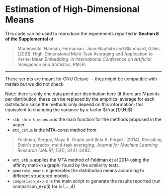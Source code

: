 # Estimation of High-Dimensional Means

This code can be used to reproduce the experiments reported in **Section 8 of the Supplemental** of    
> Marienwald, Hannah, Fermanian, Jean-Baptiste and Blanchard, Gilles. (2021). High-Dimensional Multi-Task Averaging and Application to Kernel Mean Embedding. In *International Conference on Artificial Intelligence and Statistics*, PMLR.
---

These scripts are meant for GNU Octave -- they might be compatible with matlab but we did not check.

Note: there is only one data point per distribution here (if there are $N$ points per distribution, these can be replaced by the empirical average for each distribution since the methods only depend on this information; this equivalent to changing the variance by a factor $\frac{1}{N}$)

* `stb_shrink_means.m` is the main function for the methods proposed in the paper.
* `mtt_cst.m` is the MTA-const method from
> Feldman, Sergey, Maya R. Gupta and Bela A. Frigyik. (2014). Revisiting Stein's paradox: multi-task averaging. *Journal for Machine Learning Research (JMLR)*, 15(1), 3441-3482.
* `mtt_stb.m` applies the MTA method of Feldman et al 2014 using the affinity matrix (a graph) found by the similarity tests.
* `generate_means.m` generates the distribution means according to different structured models.
* `comparison_exp.m` is the main script to generate the results reported (run comparison_exp(i) for i=1,...,4)
